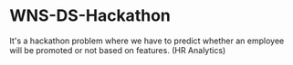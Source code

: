 # WNS-DS-Hackathon
It's a hackathon problem where we have to predict whether an employee will be promoted or not based on features. (HR Analytics)
